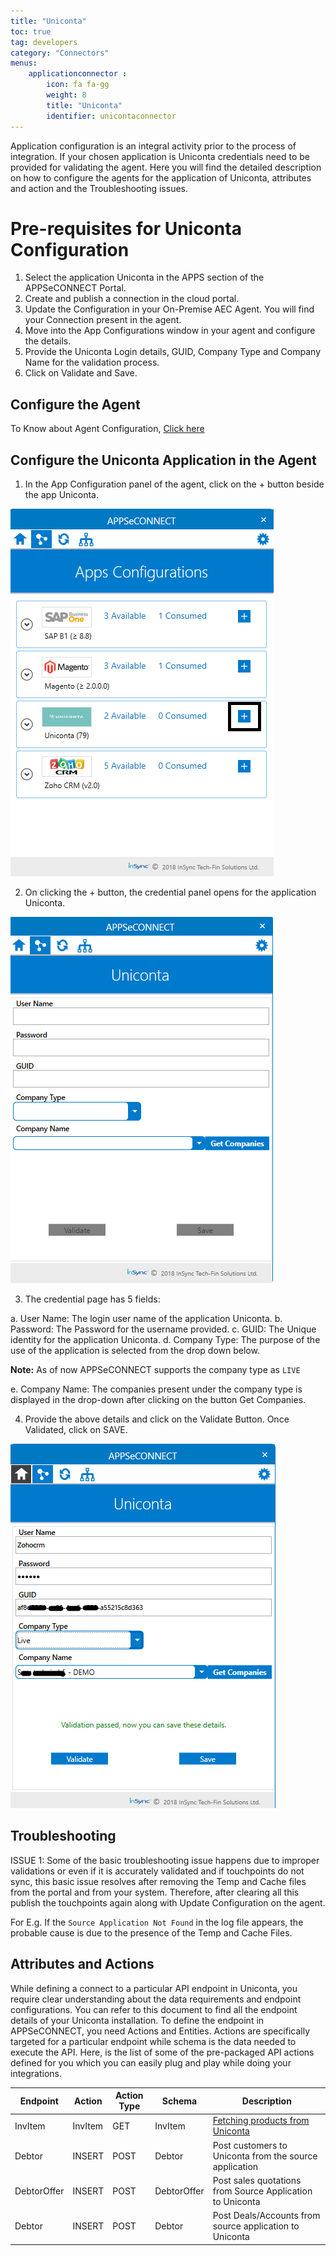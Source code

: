 ```yaml
---
title: "Uniconta"
toc: true
tag: developers
category: "Connectors"
menus: 
    applicationconnector : 
        icon: fa fa-gg
        weight: 8 
        title: "Uniconta"
        identifier: unicontaconnector
---
```


Application configuration is an integral activity prior to the process of integration. If your chosen application is Uniconta credentials need to be provided for validating the agent.
Here you will find the detailed description on how to configure the agents for the application of Uniconta, attributes and action and the Troubleshooting issues.

# Pre-requisites for Uniconta Configuration 

1.	Select the application Uniconta in the APPS section of the APPSeCONNECT Portal.
2.	Create and publish a connection in the cloud portal.
3.	Update the Configuration in your On-Premise AEC Agent. You will find your Connection present in the agent.
4.	Move into the App Configurations window in your agent and configure the details.
5.	Provide the Uniconta Login details, GUID, Company Type and Company Name for the validation process.
6.	Click on Validate and Save.

## Configure the Agent

To Know about Agent Configuration, [Click here](/deployment/Deployment-Configuration/)


## Configure the Uniconta Application in the Agent

1.	In the App Configuration panel of the agent, click on the + button beside the app Uniconta.

![Uniconta-AdapterVal1](/staticfiles/connectors/media/application-connector/Uniconta-AdapterVal1.png)

2. On clicking the + button, the credential panel opens for the application Uniconta. 

![Uniconta-AdapterVal2](/staticfiles/connectors/media/application-connector/Uniconta-AdapterVal2.png)

3. The credential page has 5 fields:

a.	User Name: The login user name of the application Uniconta.
b.	Password: The Password for the username provided.
c.	GUID: The Unique identity for the application Uniconta. 
d.	Company Type: The purpose of the use of the application is selected from the drop down below. 

**Note:** As of now APPSeCONNECT supports the company type as `LIVE`

e.	Company Name: The companies present under the company type is displayed in the drop-down after clicking 
    on the button Get Companies.

4.	Provide the above details and click on the Validate Button. Once Validated, click on SAVE.

![Uniconta-AdapterVal3](/staticfiles/connectors/media/application-connector/Uniconta-AdapterVal3.png)

## Troubleshooting

ISSUE 1:
Some of the basic troubleshooting issue happens due to improper validations or even if it is accurately validated and if touchpoints do not sync, this basic issue resolves after removing the Temp and Cache files 
from the portal and from your system. Therefore, after clearing all this publish the touchpoints again along with Update Configuration on the agent.

For E.g. If the `Source Application Not Found` in the log file appears, the probable cause is due to the presence of the Temp and Cache Files.


## Attributes and Actions

While defining a connect to a particular API endpoint in Uniconta, you require clear understanding about the data requirements 
and endpoint configurations. You can refer to this document to find all the endpoint details of your Uniconta installation. 
To define the endpoint in APPSeCONNECT, you need Actions and Entities. Actions are specifically targeted for a particular 
endpoint while schema is the data needed to execute the API. Here, is the list of some of the pre-packaged API actions defined 
for you which you can easily plug and play while doing your integrations.

|Endpoint|Action|Action Type|Schema|Description|
|---|---|---|---|------|
|InvItem|InvItem|GET|InvItem|[Fetching products from Uniconta](https://www.uniconta.com/unipedia-global/items/)|
|Debtor|INSERT|POST|Debtor|Post customers to Uniconta from the source application|
|DebtorOffer|INSERT|POST|DebtorOffer|Post sales quotations from Source Application to Uniconta |
|Debtor|INSERT|POST|Debtor|Post Deals/Accounts from source application to Uniconta|
